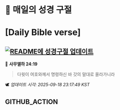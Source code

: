 # 🙏 매일의 성경 구절
# [Daily Bible verse]
## [![README에 성경구절 업데이트](https://github.com/DONGSUKA/first_test/actions/workflows/update-readme-bible.yml/badge.svg)](https://github.com/DONGSUKA/first_test/actions/workflows/update-readme-bible.yml)
<!-- START_BIBLE_VERSE -->
📖 **사무엘하 24:19**
> 다윗이 여호와께서 명령하신 바 갓의 말대로 올라가니라

🕊️ _업데이트 시각: 2025-09-18 23:17:49 KST_
  <!-- END_BIBLE_VERSE -->
## GITHUB_ACTION
